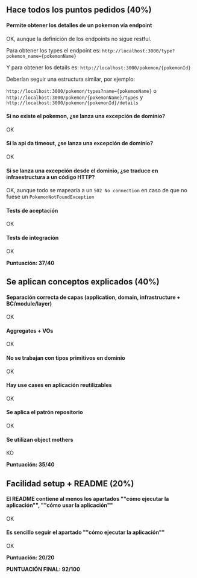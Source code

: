 ## Hace todos los puntos pedidos (40%)

#### Permite obtener los detalles de un pokemon vía endpoint

OK, aunque la definición de los endpoints no sigue restful.

Para obtener los types el endpoint es: `http://localhost:3000/type?pokemon_name={pokemonName}`

Y para obtener los details es: `http://localhost:3000/pokemon/{pokemonId}`

Deberían seguir una estructura similar, por ejemplo:

`http://localhost:3000/pokemon/types?name={pokemonName}` o `http://localhost:3000/pokemon/{pokemonName}/types`
y
`http://localhost:3000/pokemon/{pokemonId}/details`

#### Si no existe el pokemon, ¿se lanza una excepción de dominio?

OK

#### Si la api da timeout, ¿se lanza una excepción de dominio?

OK

#### Si se lanza una excepción desde el dominio, ¿se traduce en infraestructura a un código HTTP?

OK, aunque todo se mapearía a un `502 No connection` en caso de que no fuese un `PokemonNotFoundException`

#### Tests de aceptación

OK

#### Tests de integración

OK

**Puntuación:  37/40**

## Se aplican conceptos explicados (40%)

#### Separación correcta de capas (application, domain, infrastructure + BC/module/layer)

OK

#### Aggregates + VOs

OK

#### No se trabajan con tipos primitivos en dominio

OK

#### Hay use cases en aplicación reutilizables

OK

#### Se aplica el patrón repositorio

OK

#### Se utilizan object mothers

KO

**Puntuación:  35/40**

## Facilidad setup + README (20%)

#### El README contiene al menos los apartados ""cómo ejecutar la aplicación"", ""cómo usar la aplicación""

OK

#### Es sencillo seguir el apartado ""cómo ejecutar la aplicación""

OK

**Puntuación: 20/20**

**PUNTUACIÓN FINAL: 92/100**
